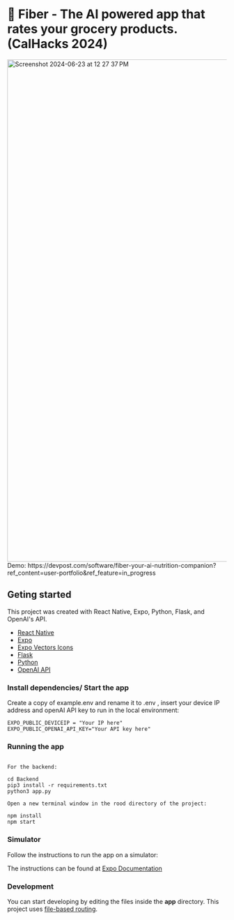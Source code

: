 # 🥑 Fiber - The AI powered app that rates your grocery products. (CalHacks 2024)

<img width="1152" alt="Screenshot 2024-06-23 at 12 27 37 PM" src="https://github.com/Smit2553/Fiber/assets/153343039/61525944-0663-4a5e-a501-58e26d584d8e">
Demo: https://devpost.com/software/fiber-your-ai-nutrition-companion?ref_content=user-portfolio&ref_feature=in_progress 

## Geting started

This project was created with React Native, Expo, Python, Flask, and OpenAI's API.

- [React Native](https://reactnative.dev/)
- [Expo](https://expo.dev/)
- [Expo Vectors Icons](https://icons.expo.fyi/Index)
- [Flask](https://flask.palletsprojects.com/en/3.0.x/)
- [Python](https://www.python.org/)
- [OpenAI API](https://platform.openai.com/docs/overview)

### Install dependencies/ Start the app

Create a copy of example.env and rename it to .env , insert your device IP address and openAI API key to run in the local environment:

```
EXPO_PUBLIC_DEVICEIP = "Your IP here"
EXPO_PUBLIC_OPENAI_API_KEY="Your API key here"
```

### Running the app

```

For the backend:

cd Backend
pip3 install -r requirements.txt
python3 app.py

Open a new terminal window in the rood directory of the project:

npm install
npm start

```

### Simulator

Follow the instructions to run the app on a simulator:

The instructions can be found at [Expo Documentation](https://docs.expo.dev/get-started/set-up-your-environment/)

### Development

You can start developing by editing the files inside the **app** directory. This project uses [file-based routing](https://docs.expo.dev/router/introduction).
